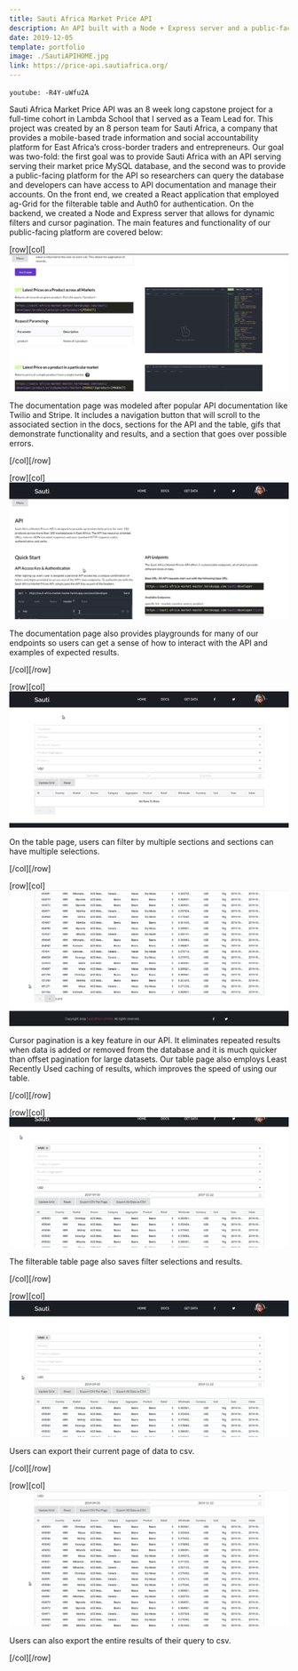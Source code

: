 ```yaml
---
title: Sauti Africa Market Price API
description: An API built with a Node + Express server and a public-facing site built with React that enables developers and researchers to query Sauti Africa's market price database.
date: 2019-12-05
template: portfolio
image: ./SautiAPIHOME.jpg
link: https://price-api.sautiafrica.org/
---
```


`youtube: -R4Y-uWfu2A`

Sauti Africa Market Price API was an 8 week long capstone project for a full-time cohort in Lambda School that I served as a Team Lead for. This project was created by an 8 person team for Sauti Africa, a company that provides a mobile-based trade information and social accountability platform for East Africa’s cross-border traders and entrepreneurs. Our goal was two-fold: the first goal was to provide Sauti Africa with an API serving serving their market price MySQL database, and the second was to provide a public-facing platform for the API so researchers can query the database and developers can have access to API documentation and manage their accounts. On the front end, we created a React application that employed ag-Grid for the filterable table and Auth0 for authentication. On the backend, we created a Node and Express server that allows for dynamic filters and cursor pagination. The main features and functionality of our public-facing platform are covered below:

[row][col]
![image](./docsgifexamples.gif)

The documentation page was modeled after popular API documentation like Twilio and Stripe. It includes a navigation button that will scroll to the associated section in the docs, sections for the API and the table, gifs that demonstrate functionality and results, and a section that goes over possible errors.

[/col][/row]

[row][col]
![image](./docsplayground.gif)

The documentation page also provides playgrounds for many of our endpoints so users can get a sense of how to interact with the API and examples of expected results.

[/col][/row]

[row][col]
![image](./filters.gif)

On the table page, users can filter by multiple sections and sections can have multiple selections.

[/col][/row]

[row][col]
![image](./pagination&caching.gif)

Cursor pagination is a key feature in our API. It eliminates repeated results when data is added or removed from the database and it is much quicker than offset pagination for large datasets. Our table page also employs Least Recently Used caching of results, which improves the speed of using our table.

[/col][/row]

[row][col]
![image](./sessionsave.gif)

The filterable table page also saves filter selections and results.

[/col][/row]

[row][col]
![image](./exportpage.gif)

Users can export their current page of data to csv.

[/col][/row]

[row][col]
![image](./exportall.gif)

Users can also export the entire results of their query to csv.

[/col][/row]
